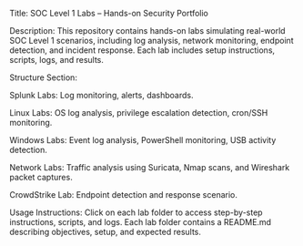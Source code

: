 Title: SOC Level 1 Labs – Hands-on Security Portfolio

Description:
This repository contains hands-on labs simulating real-world SOC Level 1 scenarios, including log analysis, network monitoring, endpoint detection, and incident response. Each lab includes setup instructions, scripts, logs, and results.

Structure Section:

Splunk Labs: Log monitoring, alerts, dashboards.

Linux Labs: OS log analysis, privilege escalation detection, cron/SSH monitoring.

Windows Labs: Event log analysis, PowerShell monitoring, USB activity detection.

Network Labs: Traffic analysis using Suricata, Nmap scans, and Wireshark packet captures.

CrowdStrike Lab: Endpoint detection and response scenario.

Usage Instructions:
Click on each lab folder to access step-by-step instructions, scripts, and logs.
Each lab folder contains a README.md describing objectives, setup, and expected results.
